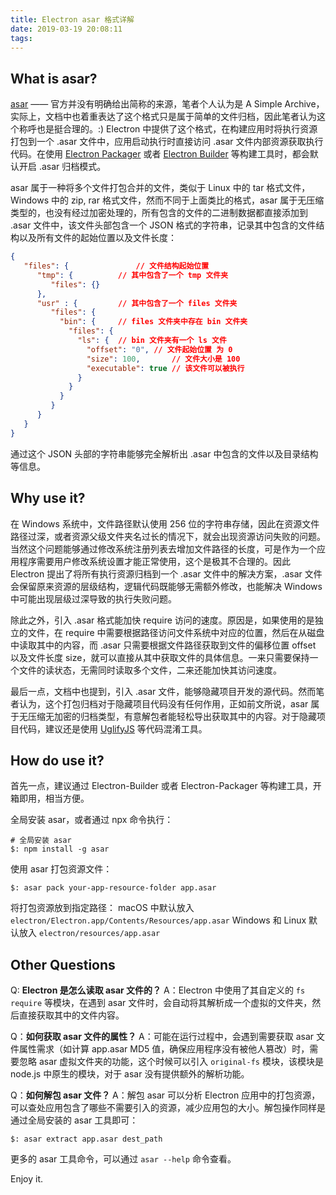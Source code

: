 ```yaml
---
title: Electron asar 格式详解
date: 2019-03-19 20:08:11
tags:
---
```


## What is asar?
[asar](https://github.com/electron/asar) —— 官方并没有明确给出简称的来源，笔者个人认为是 A Simple Archive，实际上，文档中也着重表达了这个格式只是属于简单的文件归档，因此笔者认为这个称呼也是挺合理的。:)  Electron 中提供了这个格式，在构建应用时将执行资源打包到一个 .asar 文件中，应用启动执行时直接访问 .asar 文件内部资源获取执行代码。在使用 [Electron Packager](https://github.com/electron-userland/electron-packager) 或者 [Electron Builder](https://github.com/electron-userland/electron-builder) 等构建工具时，都会默认开启 .asar 归档模式。

asar 属于一种将多个文件打包合并的文件，类似于 Linux 中的 tar 格式文件，Windows 中的 zip, rar 格式文件，然而不同于上面类比的格式，asar 属于无压缩类型的，也没有经过加密处理的，所有包含的文件的二进制数据都直接添加到 .asar 文件中，该文件头部包含一个 JSON 格式的字符串，记录其中包含的文件结构以及所有文件的起始位置以及文件长度：

```json
{
   "files": {				// 文件结构起始位置
      "tmp": {			// 其中包含了一个 tmp 文件夹
         "files": {}
      },
      "usr" : {			// 其中包含了一个 files 文件夹
         "files": {
           "bin": {		// files 文件夹中存在 bin 文件夹
             "files": {
               "ls": {	// bin 文件夹有一个 ls 文件
                 "offset": "0",	// 文件起始位置 为 0
                 "size": 100,		// 文件大小是 100
                 "executable": true	// 该文件可以被执行
               }
             }
           }
         }
      }
   }
}
```

通过这个 JSON 头部的字符串能够完全解析出 .asar 中包含的文件以及目录结构等信息。

## Why use it?
在 Windows 系统中，文件路径默认使用 256 位的字符串存储，因此在资源文件路径过深，或者资源父级文件夹名过长的情况下，就会出现资源访问失败的问题。当然这个问题能够通过修改系统注册列表去增加文件路径的长度，可是作为一个应用程序需要用户修改系统设置才能正常使用，这个是极其不合理的。因此 Electron 提出了将所有执行资源归档到一个 .asar 文件中的解决方案，.asar 文件会保留原来资源的层级结构，逻辑代码既能够无需额外修改，也能解决 Windows 中可能出现层级过深导致的执行失败问题。

除此之外，引入 .asar 格式能加快 require 访问的速度。原因是，如果使用的是独立的文件，在 require 中需要根据路径访问文件系统中对应的位置，然后在从磁盘中读取其中的内容，而 .asar 只需要根据文件路径获取到文件的偏移位置 offset 以及文件长度 size，就可以直接从其中获取文件的具体信息。一来只需要保持一个文件的读状态，无需同时读取多个文件，二来还能加快其访问速度。

最后一点，文档中也提到，引入 .asar 文件，能够隐藏项目开发的源代码。然而笔者认为，这个打包归档对于隐藏项目代码没有任何作用，正如前文所说，asar 属于无压缩无加密的归档类型，有意解包者能轻松导出获取其中的内容。对于隐藏项目代码，建议还是使用 [UglifyJS](http://lisperator.net/uglifyjs/) 等代码混淆工具。

## How do use it?
首先一点，建议通过 Electron-Builder 或者 Electron-Packager 等构建工具，开箱即用，相当方便。

全局安装 asar，或者通过 npx 命令执行：
```
# 全局安装 asar
$: npm install -g asar
```

使用 asar 打包资源文件：
```
$: asar pack your-app-resource-folder app.asar
```

将打包资源放到指定路径：
	macOS 中默认放入  `electron/Electron.app/Contents/Resources/app.asar`
	Windows 和 Linux 默认放入  `electron/resources/app.asar`

## Other Questions
Q: **Electron 是怎么读取 asar 文件的？**
A：Electron 中使用了其自定义的 `fs` `require` 等模块，在遇到 asar 文件时，会自动将其解析成一个虚拟的文件夹，然后直接获取其中的文件内容。

Q：**如何获取 asar 文件的属性？**
A：可能在运行过程中，会遇到需要获取 asar 文件属性需求（如计算 app.asar MD5 值，确保应用程序没有被他人篡改）时，需要忽略 asar 虚拟文件夹的功能，这个时候可以引入 `original-fs` 模块，该模块是 node.js 中原生的模块，对于 asar 没有提供额外的解析功能。

Q：**如何解包 asar 文件？**
A：解包 asar 可以分析 Electron 应用中的打包资源，可以查处应用包含了哪些不需要引入的资源，减少应用包的大小。解包操作同样是通过全局安装的 asar 工具即可：

```shell
$: asar extract app.asar dest_path
```

更多的 asar 工具命令，可以通过 `asar --help` 命令查看。

Enjoy it.
